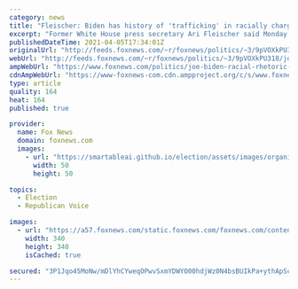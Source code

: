 ```yaml
---
category: news
title: "Fleischer: Biden has history of 'trafficking' in racially charged rhetoric against opponents"
excerpt: "Former White House press secretary Ari Fleischer said Monday that President Biden has a history of using racially charged rhetoric against his political opponents, most recently, comparing the Georgia voting law with Jim Crow. "
publishedDateTime: 2021-04-05T17:34:01Z
originalUrl: "http://feeds.foxnews.com/~r/foxnews/politics/~3/9pVOXkPU318/joe-biden-racial-rhetoric-fleischer-jim-crow-georgia"
webUrl: "http://feeds.foxnews.com/~r/foxnews/politics/~3/9pVOXkPU318/joe-biden-racial-rhetoric-fleischer-jim-crow-georgia"
ampWebUrl: "https://www.foxnews.com/politics/joe-biden-racial-rhetoric-fleischer-jim-crow-georgia.amp"
cdnAmpWebUrl: "https://www-foxnews-com.cdn.ampproject.org/c/s/www.foxnews.com/politics/joe-biden-racial-rhetoric-fleischer-jim-crow-georgia.amp"
type: article
quality: 164
heat: 164
published: true

provider:
  name: Fox News
  domain: foxnews.com
  images:
    - url: "https://smartableai.github.io/election/assets/images/organizations/foxnews.com-50x50.jpg"
      width: 50
      height: 50

topics:
  - Election
  - Republican Voice

images:
  - url: "https://a57.foxnews.com/static.foxnews.com/foxnews.com/content/uploads/2018/09/340/340/fox-news.jpg?ve=1&tl=1"
    width: 340
    height: 340
    isCached: true

secured: "3P1Jqo45MoNw/mDlYhCYweqOPwvSxmYDWYO00hdjWz0N4bsBUIkPa+ythApScNcCQLAKeLzvOlaRcDQaEVaL6AogBXa2qRV0PrerwBiKIeTi+OgQ89kdz6nIlR2YvQKeqi/A05wp3jWXjgidNw2Fz1GyIAXo0yJQZ8QVVZ/CO3LEw+qJ3tRxdHKNUqH/G9uC+AIs2uoha36clUT37ZQdLbCHCZH9ooRlcgzKq4LNL7CMLAFDLthTlvZXBUU1pacT76a8Lwflptl2w37pFEavWl291Fx5LVAGWBxh2Ep7p6yizZfxUGqOSzbrZ1g8fEPi0RmVtiGddy6j20ASLmpsDyXN3ycsvp9lA+wHem87efo=;y4bLxx/hP65L6zB03hHy+w=="
---
```



